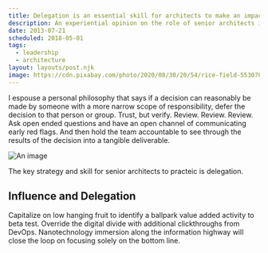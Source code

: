 ```yaml
---
title: Delegation is an essential skill for architects to make an impact, influence decision makers and scale in organizations.
description: An experiential opinion on the role of senior architects in medium to large organizations.
date: 2013-07-21
scheduled: 2018-05-01
tags:
  - leadership
  - architecture
layout: layouts/post.njk
image: https://cdn.pixabay.com/photo/2020/08/30/20/54/rice-field-5530707_1280.jpg
---
```


 I espouse a personal philosophy that says if a decision can reasonably be made by someone with a more narrow scope of responsibility, defer the decision to that person or group. Trust, but verify. Review. Review. Review. Ask open ended questions and have an open channel of communicating early red flags. And then hold the team accountable to see through the results of the decision into a tangible deliverable.

![An image](https://cdn.pixabay.com/photo/2020/08/30/20/54/rice-field-5530707_1280.jpg)

The key strategy and skill for senior architects to practeic is delegation. 

## Influence and Delegation

Capitalize on low hanging fruit to identify a ballpark value added activity to beta test. Override the digital divide with additional clickthroughs from DevOps. Nanotechnology immersion along the information highway will close the loop on focusing solely on the bottom line.


